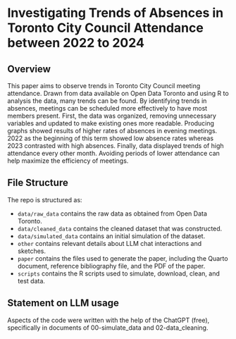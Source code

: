 # Investigating Trends of Absences in Toronto City Council Attendance between 2022 to 2024

## Overview

This paper aims to observe trends in Toronto City Council meeting attendance. Drawn from data available on Open Data Toronto and using R to analysis the data, many trends can be found. By identifying trends in absences, meetings can be scheduled more effectively to have most members present. First, the data was organized, removing unnecessary variables and updated to make existing ones more readable. Producing graphs showed results of higher rates of absences in evening meetings. 2022 as the beginning of this term showed low absence rates whereas 2023 contrasted with high absences. Finally, data displayed trends of high attendance every other month. Avoiding periods of lower attendance can help maximize the efficiency of meetings. 

## File Structure

The repo is structured as:

-   `data/raw_data` contains the raw data as obtained from Open Data Toronto.
-   `data/cleaned_data` contains the cleaned dataset that was constructed.
-   `data/simulated_data` contains an initial simulation of the dataset.
-   `other` contains relevant details about LLM chat interactions and sketches.
-   `paper` contains the files used to generate the paper, including the Quarto document, reference bibliography file, and the PDF of the paper. 
-   `scripts` contains the R scripts used to simulate, download, clean, and test data.

## Statement on LLM usage

Aspects of the code were written with the help of the ChatGPT (free), specifically in documents of 00-simulate_data and 02-data_cleaning. 
